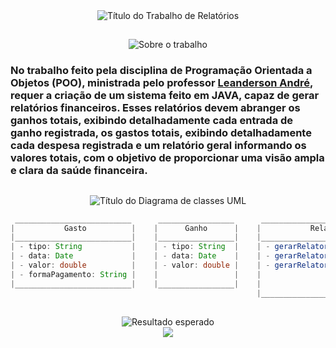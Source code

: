 <div align="center">

  <img src="https://readme-typing-svg.demolab.com/?font=Roboto&weight=900&size=34&duration=1&pause=1&color=0079AF&center=true&vCenter=true&repeat=false&width=760&lines=Trabalho+JAVA+-+Relat%C3%B3rios+de+Gastos+e+Ganhos" alt="Título do Trabalho de Relatórios">

</div>

##

<div align="center">

  <img src="https://readme-typing-svg.demolab.com/?font=Roboto&weight=900&size=28&duration=1&pause=1&color=0079AF&center=true&vCenter=true&repeat=false&width=760&lines=Sobre+o+trabalho:" alt="Sobre o trabalho">

</div>

<div>

  ### No trabalho feito pela disciplina de <strong>Programação Orientada a Objetos (POO)</strong>, ministrada pelo professor <a href="https://www.linkedin.com/in/leandersonandre/">Leanderson André</a>, requer a criação de um sistema feito em JAVA, capaz de gerar relatórios financeiros. Esses relatórios devem abranger os ganhos totais, exibindo detalhadamente cada entrada de ganho registrada, os gastos totais, exibindo detalhadamente cada despesa registrada e um relatório geral informando os valores totais, com o objetivo de proporcionar uma visão ampla e clara da saúde financeira.

</div>

##

<div align="center">

  <img src="https://readme-typing-svg.demolab.com/?font=Roboto&weight=900&size=28&duration=1&pause=1&color=0079AF&center=true&vCenter=true&repeat=false&width=660&lines=Diagrama+de+classes+UML" alt="Título do Diagrama de classes UML">

</div>

<div align="center">

  ```JAVA
   __________________________      _________________      _________________________________
  |           Gasto          |    |      Ganho      |    |           Relatório             |
  |__________________________|    |_________________|    |_________________________________|
  | - tipo: String           |    | - tipo: String  |    | - gerarRelatorioDeGastos()      |
  | - data: Date             |    | - data: Date    |    | - gerarRelatorioDeGanhos()      |
  | - valor: double          |    | - valor: double |    | - gerarRelatorioDeSaldoMensal() |
  | - formaPagamento: String |    |                 |    |                                 |
  |__________________________|    |_________________|    |                                 |
                                                         |_________________________________|
  ```

</div>

##

<div align="center">

  <img src="https://readme-typing-svg.demolab.com/?font=Roboto&weight=900&size=28&duration=1&pause=1&color=0079AF&center=true&vCenter=true&repeat=false&width=660&lines=Resultado+esperado:" alt="Resultado esperado">

</div>

<div align="center">

  <img src="https://lh3.googleusercontent.com/pw/AJFCJaWQRP5jwSSE3Z-Ht4Ivkhcz8oyPty53rrItP1-iKxlNkGX4Zny9LIObaobhcXNeyvuzeEE25LdpTKVYi3gzqJHFXlSkAioskAvl1_tnFuYt6o3Xf66Ywm8k05XQsO54Cx8_irK6h8qpca6YBuA-EP-I=w257-h619-s-no?authuser=0">

</div>
